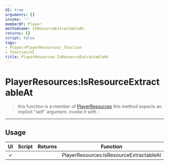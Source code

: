 ```yaml
---
UI: true
arguments: []
invoke: ':'
memberOf: Player
methodname: IsResourceExtractableAt
returns: []
script: false
tags:
- Player/PlayerResources/_function
- function/UI
title: PlayerResources.IsResourceExtractableAt
---
```

# PlayerResources:IsResourceExtractableAt
> this function is a member of [PlayerResources](civ-6/lua/PlayerResources.md)
> this method expects an implicit "self" argument. invoke it with `:`
-----
## Usage
|  UI | Script | Returns | Function | Arguments |
|:---:|:------:|-------:|:--------:|:---------|
|✓| ||PlayerResources:IsResourceExtractableAt||
